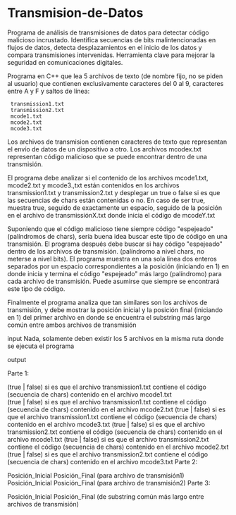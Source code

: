 # Transmision-de-Datos
Programa de análisis de transmisiones de datos para detectar código malicioso incrustado. Identifica secuencias de bits malintencionadas en flujos de datos, detecta desplazamientos en el inicio de los datos y compara transmisiones intervenidas. Herramienta clave para mejorar la seguridad en comunicaciones digitales.

 Programa en C++ que lea 5 archivos de texto (de nombre fijo, no se piden al usuario) que contienen exclusivamente caracteres del 0 al 9, caracteres entre A y F y saltos de línea:


     transmission1.txt
     transmission2.txt
     mcode1.txt
     mcode2.txt
     mcode3.txt

Los archivos de transmision contienen caracteres de texto que representan el envío de datos de un dispositivo a otro.
Los archivos mcodex.txt representan código malicioso que se puede encontrar dentro de una transmisión.

El programa debe analizar si el contenido de los archivos mcode1.txt, mcode2.txt y mcode3.,txt están contenidos en los archivos transmission1.txt y transmission2.txt y desplegar un true o false si es que las secuencias de chars están contenidas o no. En caso de ser true, muestra true, seguido de exactamente un espacio, seguido de la posición en el archivo de transmissiónX.txt donde inicia el código de mcodeY.txt

Suponiendo que el código malicioso tiene siempre código "espejeado" (palíndromos de chars), sería buena idea buscar este tipo de código en una transmisión. El programa después debe buscar si hay código "espejeado" dentro de los archivos de transmisión. (palíndromo a nivel chars, no meterse a nivel bits). El programa muestra en una sola linea dos enteros separados por un espacio correspondientes a la posición (iniciando en 1) en donde inicia y termina el código "espejeado" más largo (palíndromo) para cada archivo de transmisión. Puede asumirse que siempre se encontrará este tipo de código.

Finalmente el programa analiza que tan similares son los archivos de transmisión, y debe mostrar la posición inicial y la posición final (iniciando en 1) del primer archivo en donde se encuentra el substring más largo común entre ambos archivos de transmisión

input
     Nada, solamente deben existir los 5 archivos en la misma ruta donde se ejecuta el programa    

output

Parte 1:

(true | false) si es que el archivo transmission1.txt contiene el código (secuencia de chars) contenido en el archivo mcode1.txt   
(true | false) si es que el archivo transmission1.txt contiene el código (secuencia de chars) contenido en el archivo mcode2.txt
(true | false) si es que el archivo transmission1.txt contiene el código (secuencia de chars) contenido en el archivo mcode3.txt
(true | false) si es que el archivo transmission2.txt contiene el código (secuencia de chars) contenido en el archivo mcode1.txt
(true | false) si es que el archivo transmission2.txt contiene el código (secuencia de chars) contenido en el archivo mcode2.txt
(true | false) si es que el archivo transmission2.txt contiene el código (secuencia de chars) contenido en el archivo mcode3.txt
Parte 2:

Posición_Inicial Posición_Final (para archivo de transmisión1)
Posición_Inicial Posición_Final (para archivo de transmisión2)
Parte 3:

Posición_Inicial Posición_Final (de substring común más largo entre archivos de transmisión)
